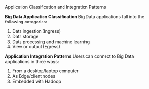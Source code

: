 Application Classification and Integration Patterns

<b>Big Data Application Classification </b>
Big Data applications fall into the following categories:
<ol>
  <li>Data ingestion (Ingress)</li>
  <li>Data storage</li>
  <li>Data processing and machine learning</li>
  <li>View or output (Egress)</li>
  </ol>

<b>Application Integration Patterns</b>
Users can connect to Big Data applications in three ways:
<ol>
  <li>From a desktop/laptop computer</li>
  <li>As Edge/client nodes</li>
  <li>Embedded with Hadoop</li>
  </ol>



